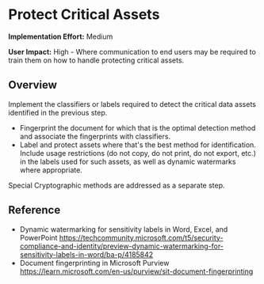 # Protect Critical Assets

**Implementation Effort:** Medium

**User Impact:** High - Where communication to end users may be required to train them on how to handle protecting critical assets.

## Overview

Implement the classifiers or labels required to detect the critical data assets identified in the previous step. 
* Fingerprint the document for which that is the optimal detection method and associate the fingerprints with classifiers.  
* Label and protect assets where that's the best method for identification. Include usage restrictions (do not copy, do not print, do not export, etc.) in the labels used for such assets, as well as dynamic watermarks where appropriate. 

Special Cryptographic methods are addressed as a separate step.


## Reference

* Dynamic watermarking for sensitivity labels in Word, Excel, and PowerPoint https://techcommunity.microsoft.com/t5/security-compliance-and-identity/preview-dynamic-watermarking-for-sensitivity-labels-in-word/ba-p/4185842
* Document fingerprinting in Microsoft Purview https://learn.microsoft.com/en-us/purview/sit-document-fingerprinting


